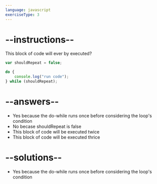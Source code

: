 ```yaml
---
language: javascript
exerciseType: 3
---
```


# --instructions--

This block of code will ever by executed?
```javascript
var shouldRepeat = false;

do {
    console.log("run code");
} while (shouldRepeat);
```

# --answers--

- Yes because the do-while runs once before considering the loop's condition
- No becase shouldRepeat is false
- This block of code will be executed twice
- This block of code will be executed thrice

# --solutions--

- Yes because the do-while runs once before considering the loop's condition
